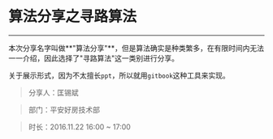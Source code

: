 
# 算法分享之寻路算法

---

本次分享名字叫做**"算法分享"**，但是算法确实是种类繁多，在有限时间内无法一一介绍，因此选择了"寻路算法"这一类别进行分享。

关于展示形式，因为不太擅长```ppt```，所以就用```gitbook```这种工具来实现。


>分享人：匡锡斌

>部门：平安好房技术部

>时长：2016.11.22 16:00 ~ 17:00